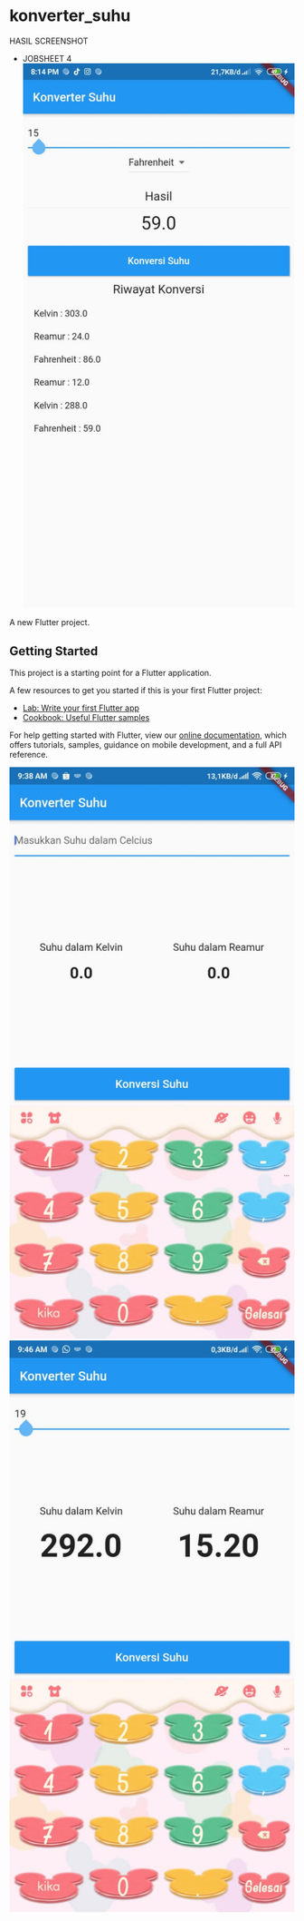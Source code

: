 # konverter_suhu
HASIL SCREENSHOT
- JOBSHEET 4
![.Plot](./image/gambar3.jpeg)

A new Flutter project.

## Getting Started

This project is a starting point for a Flutter application.

A few resources to get you started if this is your first Flutter project:

- [Lab: Write your first Flutter app](https://flutter.dev/docs/get-started/codelab)
- [Cookbook: Useful Flutter samples](https://flutter.dev/docs/cookbook)

For help getting started with Flutter, view our
[online documentation](https://flutter.dev/docs), which offers tutorials,
samples, guidance on mobile development, and a full API reference.

![.Plot](./image/Gambar1.jpeg)
![.Plot](./image/Gambar2.jpeg)
